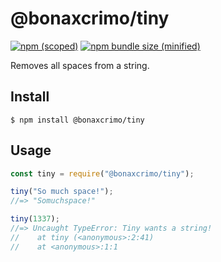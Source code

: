 # @bonaxcrimo/tiny

[![npm (scoped)](https://img.shields.io/npm/v/@bonaxcrimo/tiny.svg)](https://www.npmjs.com/package/@bonaxcrimo/tiny)
[![npm bundle size (minified)](https://img.shields.io/bundlephobia/min/@bonaxcrimo/tiny.svg)](https://www.npmjs.com/package/@bonaxcrimo/tiny)

Removes all spaces from a string.

## Install

```
$ npm install @bonaxcrimo/tiny
```
## Usage

```js
const tiny = require("@bonaxcrimo/tiny");

tiny("So much space!");
//=> "Somuchspace!"

tiny(1337);
//=> Uncaught TypeError: Tiny wants a string!
//    at tiny (<anonymous>:2:41)
//    at <anonymous>:1:1
```